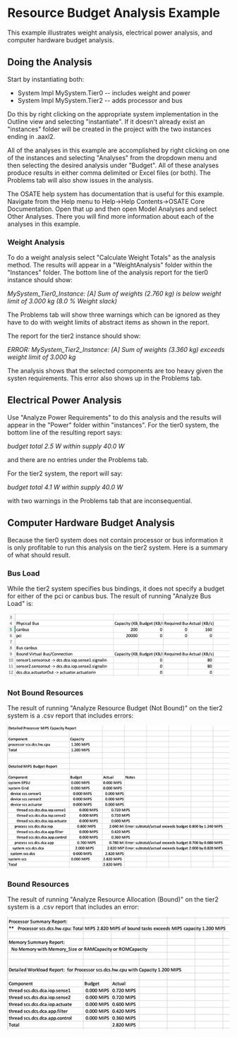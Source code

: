 # Resource Budget Analysis Example
This example illustrates weight analysis, electrical power analysis, and computer hardware budget analysis.

## Doing the Analysis ##

Start by instantiating both:

- System Impl MySystem.Tier0 -- includes weight and power
- System Impl MySystem.Tier2 -- adds processor and bus

Do this by right clicking on the appropriate system implementation in the Outline view and selecting "instantiate". If it doesn't already exist an "instances" folder will be created in the project with the two instances ending in .aaxl2.

All of the analyses in this example are accomplished by right clicking on one of the instances and selecting "Analyses" from the dropdown menu and then selecting the desired analysis under "Budget". All of these analyses produce results in either comma delimited or Excel files (or both). The Problems tab will also show issues in the analysis.


The OSATE help system has documentation that is useful for this example. Navigate from the Help menu to Help->Help Contents->OSATE Core Documentation. Open that up and then open Model Analyses and select Other Analyses. There you will find more information about each of the analyses in this example.

### Weight Analysis ###

 
To do a weight analysis select "Calculate Weight Totals" as the analysis method. The results will appear in a "WeightAnalysis" folder within the "Instances" folder. The bottom line of the analysis report for the tier0 instance should show:

*MySystem_Tier0_Instance: [A] Sum of weights (2.760 kg) is below weight limit of 3.000 kg (8.0 % Weight slack)*

The Problems tab will show three warnings which can be ignored as they have to do with weight limits of abstract items as shown in the report.

The report for the tier2 instance should show:

*ERROR:  MySystem_Tier2_Instance: [A] Sum of weights (3.360 kg) exceeds weight limit of 3.000 kg*

The analysis shows that the selected components are too heavy given the systen requirements. This error also shows up in the Problems tab.

## Electrical Power Analysis #

Use "Analyze Power Requirements" to do this analysis and the results will appear in the "Power" folder within "instances". For the tier0 system, the bottom line of the resulting report says:

*budget total 2.5 W within supply 40.0 W*

and there are no entries under the Problems tab.

For the tier2 system, the report will say: 

*budget total 4.1 W within supply 40.0 W*

with two warnings in the Problems tab that are inconsequential.


## Computer Hardware Budget Analysis ##

Because the tier0 system does not contain processor or bus information it is only profitable to run this analysis on the tier2 system. Here is a summary of what should result.

### Bus Load ##

While the tier2 system specifies bus bindings, it does not specify a budget for either of the pci or canbus bus. The result of running "Analyze Bus Load" is:

![png](images/tier2_busload.png)

### Not Bound Resources ###

The result of running "Analyze Resource Budget (Not Bound)" on the tier2 system is a .csv report that includes errors:

![png](images/tier2_not_bound_resource_report.png)

### Bound Resources ###

The result of running "Analyze Resource Allocation (Bound)" on the tier2 system is a .csv report that includes an error:

![png](images/tier2_bound_resource_report.png)
